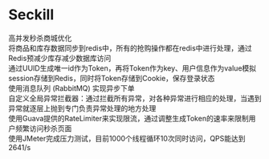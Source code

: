# Seckill  
高并发秒杀商城优化  
将商品和库存数据同步到redis中，所有的抢购操作都在redis中进行处理，通过Redis预减少库存减少数据库访问  
通过UUID生成唯一id作为Token，再将Token作为key、用户信息作为value模拟session存储到Redis，同时将Token存储到Cookie，保存登录状态  
使用消息队列 (RabbitMQ) 实现异步下单  
自定义全局异常拦截器：通过拦截所有异常，对各种异常进行相应的处理，当遇到异常就逐层上抛到专门负责异常处理的地方处理  
使用Guava提供的RateLimiter来实现限流，通过调整生成Token的速率来限制用户频繁访问秒杀页面  
使用JMeter完成压力测试，目前1000个线程循环10次同时访问，QPS能达到2641/s  
